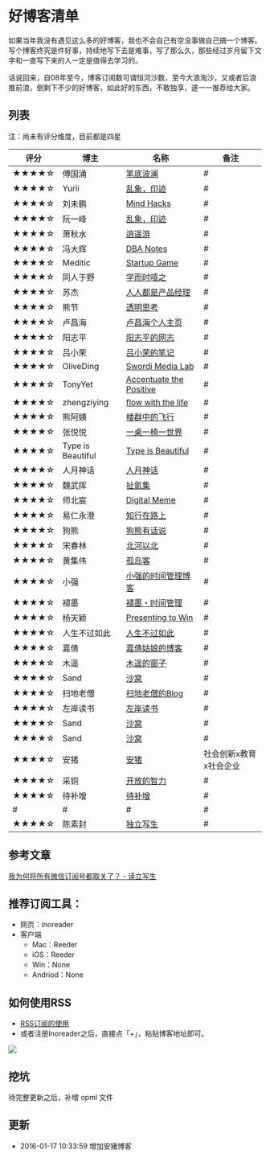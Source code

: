 
# 好博客清单

如果当年我没有遇见这么多的好博客，我也不会自己有空没事做自己搞一个博客。写个博客终究是件好事，持续地写下去是难事，写了那么久，那些经过岁月留下文字和一直写下来的人一定是值得去学习的。


话说回来，自08年至今，博客订阅数可谓恒河沙数，至今大浪淘沙，又或者后浪推前浪，倒剩下不少的好博客，如此好的东西，不敢独享，遂一一推荐给大家。

## 列表

注：尚未有评分维度，目前都是四星

评分   |  博主 | 名称    | 备注 
----- | ----- | ------ | -----
★★★★☆ | 傅国涌|[笔底波澜](http://blog.sina.com.cn/fuguoyong)|#
★★★★☆ | Yurii|[乱象，印迹](http://www.luanxiang.org/blog)|#
★★★★☆ | 刘未鹏|[Mind Hacks](http://mindhacks.cn)|#
★★★★☆ | 阮一峰|[乱象，印迹](http://www.ruanyifeng.com/blog/)|#
★★★★☆ | 萧秋水|[逍遥游](http://www.xiaoqiushui.com)|#
★★★★☆ | 冯大辉|[DBA Notes](http://www.xiaoqiushui.com)|#
★★★★☆ | Meditic|[Startup Game](http://meditic.com)|#
★★★★☆ | 同人于野|[学而时嘻之](http://www.geekonomics10000.com)|#
★★★★☆ | 苏杰|[人人都是产品经理](http://iamsujie.com)|#
★★★★☆ | 熊节|[透明思考](http://gigix.thoughtworkers.org)|#
★★★★☆ | 卢昌海|[卢昌海个人主页](http://www.changhai.org)|#
★★★★☆ | 阳志平|[阳志平的网志](http://www.yangzhiping.com)|#
★★★★☆ | 吕小荣|[吕小荣的笔记](http://mednoter.com)|#
★★★★☆ | OliveDing|[Swordi Media Lab](http://swordi.com)|#
★★★★☆ | TonyYet|[Accentuate the Positive](http://www.tonyyet.com)|#
★★★★☆ | zhengziying|[flow with the life](http://zhengziying.com)|#
★★★★☆ | 熊阿姨|[楼群中的飞行](http://www.auntbear.com)|#
★★★★☆ |张悦悦|[一桌一椅一世界](http://dajoy.blogbus.com)|#
★★★★☆ | Type is Beautiful|[Type is Beautiful](http://www.typeisbeautiful.com)|#
★★★★☆ | 人月神话|[人月神话](http://blog.sina.com.cn/cmmi)|#
★★★★☆ | 魏武挥|[扯氮集](http://mednoter.com)|#
★★★★☆ | 师北宸|[Digital Meme](http://shibeichen.com)|#
★★★★☆ | 易仁永澄|[知行在路上](http://blog.hiddenwangcc.com)|#
★★★★☆ | 狗熊|[狗熊有话说](http://www.iclubkm.com/bearbigpodcast)|#
★★★★☆ | 宋春林|[北河以北](http://songchunlin.net)|#
★★★★☆ | 黄集伟|[孤岛客](http://www.huangjiwei.com/blog)|#
★★★★☆ | 小强|[小强的时间管理博客](http://www.gtdlife.com)|#
★★★★☆ | 褪墨|[褪墨・时间管理](http://www.mifengtd.cn)|#
★★★★☆ | 杨天颖|[Presenting to Win](http://www.arshina.com/)|#
★★★★☆ | 人生不过如此|[人生不过如此](http://nana.blog.paowang.net/)|#
★★★★☆ | 嘉倩|[嘉倩姑娘的博客](http://blog.sina.com.cn/mejiaqian)|#
★★★★☆ | 木遥|[木遥的窗子](http://blog.farmostwood.net)|#
★★★★☆ | Sand|[沙窝](http://sandliu.me/)|#
★★★★☆ | 扫地老僧 |[扫地老僧的Blog](http://www.doyj.com/)|#
★★★★☆ | 左岸读书|[左岸读书](http://www.zreading.cn)|#
★★★★☆ | Sand|[沙窝](http://sandliu.me/)|#
★★★★☆ | Sand|[沙窝](http://sandliu.me/)|#
★★★★☆ | 安猪|[安猪](http://anzhu.net/)|社会创新x教育x社会企业
★★★★☆ | 采铜|[开放的智力](http://zhuanlan.zhihu.com/intelligence)|#
★★★★☆ | 待补增|[待补增](http://www.cnfeat.com)|#
# | #|#|#
★★★★☆ | 陈素封|[独立写生](http://www.cnfeat.com)|#

## 参考文章

[我为何将所有微信订阅号都取关了？ - 读立写生](http://cnfeat.com/blog/2016/01/19/wechat-subscription/)


## 推荐订阅工具：


- 网页：inoreader
- 客户端
	+ Mac：Reeder
	+ iOS：Reeder
	+ Win：None
	+ Andriod：None

## 如何使用RSS

- [RSS订阅的使用](http://www.jianshu.com/p/a589bce7d7cf)
- 或者注册Inoreader之后，直接点「+」，粘贴博客地址即可。

![](http://cnfeat.qiniudn.com/Image-000-11-05-10-01.png)

## 挖坑

待完整更新之后，补增 opml 文件


## 更新




- 2016-01-17 10:33:59 增加安猪博客
